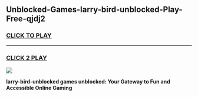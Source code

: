 
## Unblocked-Games-larry-bird-unblocked-Play-Free-qjdj2
<h3>
<a href="https://premium76.site?title=larry-bird-unblocked&ref=18A1">CLICK TO PLAY</a></h3>
<hr>

<h3>
<a href="https://premium76.site?title=larry-bird-unblocked&ref=18A1">CLICK 2 PLAY</a>
  
</h3>

<a href="https://premium76.site?title=larry-bird-unblocked&ref=18A1"><img src="https://clearcache.store/games.png"></a>


**larry-bird-unblocked games unblocked: Your Gateway to Fun and Accessible Online Gaming**
